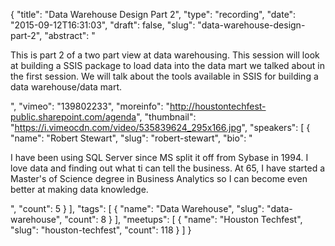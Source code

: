 {
  "title": "Data Warehouse Design Part 2",
  "type": "recording",
  "date": "2015-09-12T16:31:03",
  "draft": false,
  "slug": "data-warehouse-design-part-2",
  "abstract": "<p>This is part 2 of a two part view at data warehousing. This session will look at building a SSIS package to load data into the data mart we talked about in the first session. We will talk about the tools available in SSIS for building a data warehouse/data mart.</p>",
  "vimeo": "139802233",
  "moreinfo": "http://houstontechfest-public.sharepoint.com/agenda",
  "thumbnail": "https://i.vimeocdn.com/video/535839624_295x166.jpg",
  "speakers": [
    {
      "name": "Robert Stewart",
      "slug": "robert-stewart",
      "bio": "<p>I have been using SQL Server since MS split it off from Sybase in 1994. I love data and finding out what ti can tell the business. At 65, I have started a Master's of Science degree in Business Analytics so I can become even better at making data knowledge.</p>",
      "count": 5
    }
  ],
  "tags": [
    {
      "name": "Data Warehouse",
      "slug": "data-warehouse",
      "count": 8
    }
  ],
  "meetups": [
    {
      "name": "Houston Techfest",
      "slug": "houston-techfest",
      "count": 118
    }
  ]
}